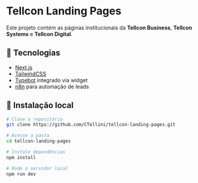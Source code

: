 # Tellcon Landing Pages

Este projeto contém as páginas institucionais da **Tellcon Business**, **Tellcon Systems** e **Tellcon Digital**.

## 🚀 Tecnologias
- [Next.js](https://nextjs.org/)  
- [TailwindCSS](https://tailwindcss.com/)  
- [Typebot](https://typebot.io/) integrado via widget  
- [n8n](https://n8n.io/) para automação de leads  

## 🔧 Instalação local
```bash
# Clone o repositório
git clone https://github.com/CTellini/tellcon-landing-pages.git

# Acesse a pasta
cd tellcon-landing-pages

# Instale dependências
npm install

# Rode o servidor local
npm run dev
